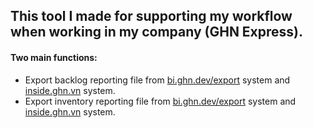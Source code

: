 ## This tool I made for supporting my workflow when working in my company (GHN Express).
#### Two main functions:
* Export backlog reporting file from [bi.ghn.dev/export](bi.ghn.dev/export) system and [inside.ghn.vn](inside.ghn.vn) system.
* Export inventory reporting file from [bi.ghn.dev/export](bi.ghn.dev/export) system and [inside.ghn.vn](inside.ghn.vn) system.

